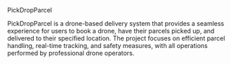 PickDropParcel

PickDropParcel is a drone-based delivery system that provides a seamless experience for users to book a drone, have their parcels picked up, and delivered to their specified location. The project focuses on efficient parcel handling, real-time tracking, and safety measures, with all operations performed by professional drone operators.
